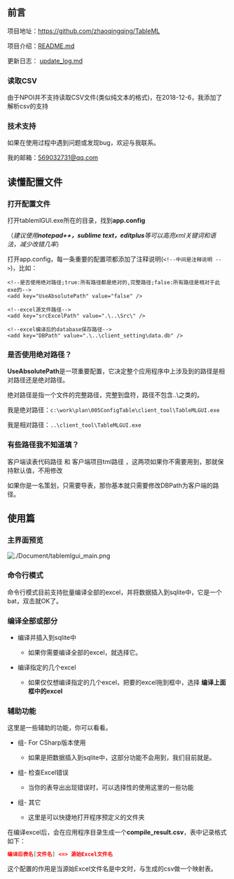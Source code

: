 ## 前言

项目地址：https://github.com/zhaoqingqing/TableML

项目介绍：[README.md](./README.md)

更新日志：  [update_log.md](./update_log.md) 

### 读取CSV

由于NPOI并不支持读取CSV文件(类似纯文本的格式)，在2018-12-6，我添加了解析csv的支持

### 技术支持

如果在使用过程中遇到问题或发现bug，欢迎与我联系。

我的邮箱：569032731@qq.com

## 读懂配置文件

### 打开配置文件

打开tablemlGUI.exe所在的目录，找到**app.config**

（*建议使用**notepad++，sublime text，editplus**等可以高亮xml关键词和语法，减少改错几率*）

打开app.config，每一条重要的配置项都添加了注释说明(`<!--中间是注释说明 -->`)，比如：

```
<!--是否使用绝对路径;true:所有路径都是绝对的,完整路径;false:所有路径是相对于此exe的-->
<add key="UseAbsolutePath" value="false" />

<!--excel源文件路径-->
<add key="srcExcelPath" value=".\..\Src\" />

<!--excel编译后的database保存路径-->
<add key="DBPath" value=".\..\client_setting\data.db" />
```

### 是否使用绝对路径？

**UseAbsolutePath**是一项重要配置，它决定整个应用程序中上涉及到的路径是相对路径还是绝对路径。

绝对路径是指一个文件的完整路径，完整到盘符，路径不包含..\之类的。

我是绝对路径：`c:\work\plan\005ConfigTable\client_tool\TableMLGUI.exe`

我是相对路径：`..\client_tool\TableMLGUI.exe`

### 有些路径我不知道填？

客户端读表代码路径 和 客户端项目tml路径 ，这两项如果你不需要用到，那就保持默认值，不用修改

如果你是一名策划，只需要导表，那你基本就只需要修改DBPath为客户端的路径。

## 使用篇

### 主界面预览

![./Document/tablemlgui_main.png](./Document/tablemlgui_main.png)

### 命令行模式

命令行模式目前支持批量编译全部的excel，并将数据插入到sqlite中，它是一个bat，双击就OK了。



### 编译全部或部分

- 编译并插入到sqlite中

  - 如果你需要编译全部的excel，就选择它。

    

- 编译指定的几个excel

  - 如果仅仅想编译指定的几个excel，把要的excel拖到框中，选择 **编译上面框中的excel**



### 辅助功能

这里是一些辅助的功能，你可以看看。

- 组- For CSharp版本使用 

  - 如果是把数据插入到sqlite中，这部分功能不会用到，我们目前就是。

  

- 组- 检查Excel错误

  - 当你的表导出出现错误时，可以选择性的使用这里的一些功能



- 组- 其它

  - 这里是可以快捷地打开程序预定义的文件夹

     

在编译excel后，会在应用程序目录生成一个**compile_result.csv**，表中记录格式如下：

```json
编译后表名[文件名] <=> 源始Excel文件名
```

这个配置的作用是当源始Excel文件名是中文时，与生成的csv做一个映射表。

